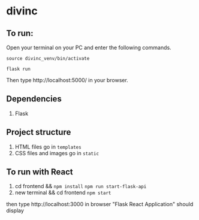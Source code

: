 # divinc

## To run:

Open your terminal on your PC and enter the following commands.


` source divinc_venv/bin/activate `


` flask run `

Then type http://localhost:5000/ in your browser.


## Dependencies
1. Flask

## Project structure
1. HTML files go in ` templates `
2. CSS files and images go in ` static `

## To run with React
1. cd frontend && 
    `npm install`
    `npm run start-flask-api`
3. new terminal && cd frontend
    `npm start`

then type http://localhost:3000 in browser
    "Flask React Application" should display
